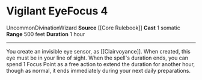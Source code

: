 ﻿---
actions: '[one-action]'
area: null
bloodline: null
component:
- Somatic
cost: null
deity: null
domain: null
duration: 1 hour
element: null
heighten: null
heighten_level: '4'
id: '536'
lesson: null
level: '4'
mystery: null
name: Vigilant Eye
patron_theme: null
range: 500 feet
rarity: Uncommon
requirement: null
saving_throw: null
school: Divination
source: '[[DATABASE/source/Core Rulebook|Core Rulebook]]'
target: null
tradition: null
trait:
- '[[DATABASE/trait/Divination|Divination]]'
- '[[DATABASE/trait/Uncommon|Uncommon]]'
- '[[DATABASE/trait/Wizard|Wizard]]'
trigger: null
type: Focus

---
# Vigilant Eye<span class="item-type">Focus 4</span>

<span class="trait-uncommon item-trait">Uncommon</span><span class="item-trait">Divination</span><span class="item-trait">Wizard</span>
**Source** [[Core Rulebook]] 
**Cast** <span class="action-icon">1</span> somatic
**Range** 500 feet
**Duration** 1 hour

---
You create an invisible eye sensor, as [[Clairvoyance]]. 
When created, this eye must be in your line of sight. When the spell's duration ends, you can spend 1 Focus Point as a free action to extend the duration for another hour, though as normal, it ends immediately during your next daily preparations.